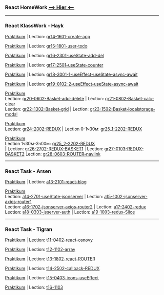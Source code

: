 ### React HomeWork [**--> Hier <--**](https://github.com/St-ton/REACT/tree/master/HomeWork/)<br/>

---

### React KlassWork - Hayk

[Praktikum](https://github.com/St-ton/REACT/tree/master/gr14-1601-create-app/) | Lection:
[gr14-1601-create-app](<https://vimeo.com/789705093/b87c37c186?embedded=true&source=vimeo_logo&owner=180459310>)<br/>

[Praktikum](https://github.com/St-ton/REACT/tree/master/gr15-1801-user-todo) | Lection:
[gr15-1801-user-todo](<https://vimeo.com/790408238/4502b637b5?embedded=true&source=vimeo_logo&owner=180459310>)<br/>

[Praktikum](https://github.com/St-ton/REACT/tree/master/gr16-2301-useState-add-del) | Lection:
[gr16-2301-useState-add-del](<https://vimeo.com/791847569/22dac60bea?embedded=true&source=vimeo_logo&owner=180459310>)<br/>

[Praktikum](https://github.com/St-ton/REACT/tree/master/gr17-2501-useState-counter) | Lection:
[gr17-2501-useState-counter](<https://vimeo.com/792585756/1b0f7c0cd1?embedded=true&source=vimeo_logo&owner=180459310>)<br/>

[Praktikum](https://github.com/St-ton/REACT/tree/master/gr18-3001-1-useEffect-useState-async-await) | Lection:
[gr18-3001-1-useEffect-useState-async-await](<https://vimeo.com/794103393/d28a749701?embedded=true&source=vimeo_logo&owner=180459310>)<br/>

[Praktikum](https://github.com/St-ton/REACT/tree/master/gr19-0102-2-useEffect-useState-async-await) | Lection:
[gr19-0102-2-useEffect-useState-async-await](<https://vimeo.com/794852024/db6bc1498d?embedded=true&source=vimeo_logo&owner=180459310>)<br/>

[Praktikum](https://github.com/St-ton/REACT/tree/master/gr20-23-06-1502-BASKET-localstorage-modal)<br/> Lection: [gr20-0602-Basket-add-delete](<https://vimeo.com/796258611/c816e23c98?embedded=true&source=vimeo_logo&owner=180459310>) 
| Lection: [gr21-0802-Basket-calc-clear](<https://vimeo.com/796982081/cb4322c9ce?embedded=true&source=vimeo_logo&owner=180459310>)<br/> 
Lection: [gr22-1302-Basket-grid](<https://vimeo.com/798368105/dc297116f3?embedded=true&source=vimeo_logo&owner=180459310>) | Lection:
[gr23-1502-Basket-localstorage-modal](<https://vimeo.com/799101264/6b587fdbd4?embedded=true&source=vimeo_logo&owner=180459310>)<br/>

[Praktikum](https://github.com/St-ton/REACT/tree/master/gr24-2002-gr25-1-2202-redux)<br/>
Lection: [gr24-2002-REDUX](<https://vimeo.com/800513321/9db72a4c8a?embedded=true&source=vimeo_logo&owner=180459310>) | Lection 0-1ч30м: [gr25_1-2202-REDUX](<https://vimeo.com/801215836/d08c0c4a6b?embedded=true&source=vimeo_logo&owner=180459310>)<br/>

[Praktikum](https://github.com/St-ton/REACT/tree/master/gr25_2-2202-gr28-0603-redux-basket)<br/>
Lection 1ч30м-3ч00м: [gr25_2-2202-REDUX](<https://vimeo.com/801215836/d08c0c4a6b?embedded=true&source=vimeo_logo&owner=180459310>)<br/> | Lection: [gr26-2702-REDUX-BASKET1](<https://vimeo.com/802670332/49a0abd68f?embedded=true&source=vimeo_logo&owner=180459310>) | Lection: [gr27-0103-REDUX-BASKET2](<https://vimeo.com/803445124/f00788f27c?embedded=true&source=vimeo_logo&owner=180459310>)
Lection: [gr28-0603-ROUTER-navlink](<https://vimeo.com/805129389/9e0ef40e55?embedded=true&source=vimeo_logo&owner=180459310>)

---

### React Task - Arsen

[Praktikum](https://github.com/St-ton/REACT/tree/master/a13-2101-react-blog) | Lection:
[a13-2101-react-blog](<https://vimeo.com/791427199/6aa2cdabae?embedded=true&source=vimeo_logo&owner=180459310>)<br/>

[Praktikum](https://github.com/St-ton/REACT/tree/master/a14-a19-2701-1003-huks-jsonserver-axios-router-redux) <br/>
Lection: [a14-2701-useState-jsonserver](<https://vimeo.com/793328890/7087f1e0ae?embedded=true&source=vimeo_logo&owner=180459310>) | Lection: [a15-1002-jsonserver-axios-router1](<https://vimeo.com/797687358/19196b6055?embedded=true&source=vimeo_logo&owner=180459310>)<br/> 
Lection: [a16-1702-jsonserver-axios-router2](<https://vimeo.com/799822642/1ce97bc70f?embedded=true&source=vimeo_logo&owner=180459310>) 
| Lection: [a17-2402-redux](<https://vimeo.com/801946700/a141eb7f4e?embedded=true&source=vimeo_logo&owner=180459310>)<br/>
Lection: [a18-0303-jsserver-auth](<https://vimeo.com/804271495/b22ec58fa8?embedded=true&source=vimeo_logo&owner=180459310>)
| Lection: [a19-1003-redux-Slice](<https://vimeo.com/806742821/7a0bde2cf7?embedded=true&source=vimeo_logo&owner=180459310>)<br/>

---

### React Task - Tigran

[Praktikum](https://github.com/St-ton/REACT/tree/master/t11-0402-react-osnovy) | Lection:
[t11-0402-react-osnovy](<https://vimeo.com/795858521/6edb048517?embedded=true&source=vimeo_logo&owner=180459310>)<br/>

[Praktikum](https://github.com/St-ton/REACT/tree/master/t11-0402-react-osnovy) | Lection:
[t12-1102-array](<https://vimeo.com/797958385/7cb4281ed8?embedded=true&source=vimeo_logo&owner=180459310>)<br/>

[Praktikum](https://github.com/St-ton/REACT/tree/master/t13-1802-react-ROUTER) | Lection:
[t13-1802-react-ROUTER](<https://vimeo.com/800113329/1edcf0e67b?embedded=true&source=vimeo_logo&owner=180459310>)<br/>

[Praktikum](https://github.com/St-ton/REACT/tree/master/t14-2502-callback-REDUX) | Lection:
[t14-2502-callback-REDUX](<https://vimeo.com/802246230/016aa63f62?embedded=true&source=vimeo_logo&owner=180459310>)<br/>

[Praktikum](https://github.com/St-ton/REACT/tree/master/t15-0403-icons-useEffect) | Lection:
[t15-0403-icons-useEffect](<https://vimeo.com/804618831/deb8efd391?embedded=true&source=vimeo_logo&owner=180459310>)<br/>

[Praktikum](https://github.com/St-ton/REACT/tree/master/) | Lection:
[t16-1103](<>)<br/>